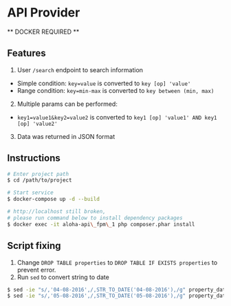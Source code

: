 # API Provider

** DOCKER REQUIRED **

## Features
1. User `/search` endpoint to search information
  - Simple condition: `key=value` is converted to `key [op] 'value'`
  - Range condition: `key=min-max` is converted to `key between (min, max)`
2. Multiple params can be performed: 
  - `key1=value1&key2=value2` is converted to `key1 [op] 'value1' AND key1 [op] 'value2'`
3. Data was returned in JSON format

## Instructions
```bash
# Enter project path
$ cd /path/to/project

# Start service
$ docker-compose up -d --build

# http://localhost still broken, 
# please run command below to install dependency packages 
$ docker exec -it aloha-api\_fpm\_1 php composer.phar install
```

## Script fixing
1. Change `DROP TABLE properties` to `DROP TABLE IF EXISTS properties` to prevent error.
1. Run `sed` to convert string to date
  ```bash
  $ sed -ie "s/,'04-08-2016',/,STR_TO_DATE('04-08-2016'),/g" property_data.sql
  $ sed -ie "s/,'05-08-2016',/,STR_TO_DATE('05-08-2016'),/g" property_data.sql
  ```
